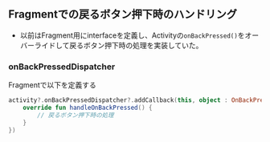 ## Fragmentでの戻るボタン押下時のハンドリング

- 以前はFragment用にinterfaceを定義し、Activityの`onBackPressed()`をオーバーライドして戻るボタン押下時の処理を実装していた。

### onBackPressedDispatcher 
Fragmentで以下を定義する

```Kotlin
activity?.onBackPressedDispatcher?.addCallback(this, object : OnBackPressedCallback(true) {
    override fun handleOnBackPressed() {
        // 戻るボタン押下時の処理
    }
})
```
